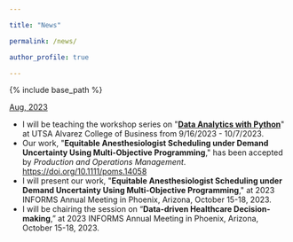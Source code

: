 ```yaml
---

title: "News"

permalink: /news/

author_profile: true

---
```



{% include base_path %}

<ins>Aug, 2023</ins>
- I will be teaching the workshop series on 
"<a href="https://youtube.com/playlist?list=PLwULGI0TbkccvUbA7zRMJlSER76X5O6aE&si=vfJw56FfLjB5Io_U">**Data Analytics with Python**</a>" at UTSA Alvarez College of Business
from 9/16/2023 - 10/7/2023.
- Our work, "**Equitable Anesthesiologist Scheduling under Demand Uncertainty Using Multi-Objective Programming**,"
has been accepted by *Production and Operations Management*. 
<a href="https://onlinelibrary.wiley.com/doi/10.1111/poms.14058">https://doi.org/10.1111/poms.14058</a>
- I will present our work, "**Equitable Anesthesiologist Scheduling under Demand Uncertainty Using Multi-Objective Programming**,"
at 2023 INFORMS Annual Meeting in Phoenix, Arizona, October 15-18, 2023.
- I will be chairing the session on “**Data-driven Healthcare Decision-making**,”
at 2023 INFORMS Annual Meeting in Phoenix, Arizona, October 15-18, 2023.